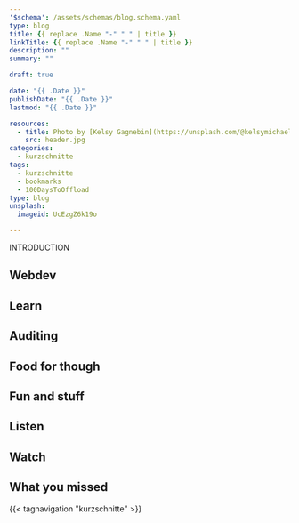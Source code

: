 ```yaml
---
'$schema': /assets/schemas/blog.schema.yaml
type: blog
title: {{ replace .Name "-" " " | title }}
linkTitle: {{ replace .Name "-" " " | title }}
description: ""
summary: ""

draft: true

date: "{{ .Date }}"
publishDate: "{{ .Date }}"
lastmod: "{{ .Date }}"

resources:
  - title: Photo by [Kelsy Gagnebin](https://unsplash.com/@kelsymichael) via [Unsplash](https://unsplash.com/)
    src: header.jpg
categories:
  - kurzschnitte
tags:
  - kurzschnitte
  - bookmarks
  - 100DaysToOffload
type: blog
unsplash:
  imageid: UcEzgZ6k19o

---
```


INTRODUCTION

## Webdev

## Learn

## Auditing

## Food for though

## Fun and stuff

## Listen

## Watch

## What you missed

{{< tagnavigation "kurzschnitte" >}}
